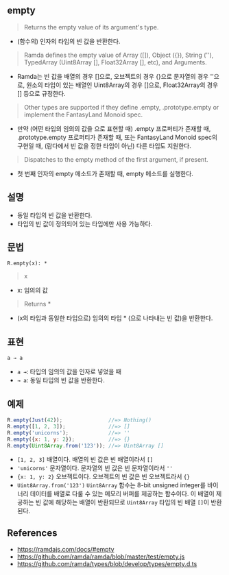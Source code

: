 ## empty
> Returns the empty value of its argument's type.
- (함수의) 인자의 타입의 빈 값을 반환한다.
> Ramda defines the empty value of Array ([]), Object ({}), String (''), TypedArray (Uint8Array [], Float32Array [], etc), and Arguments.
- Ramda는 빈 값을 배열의 경우 []으로, 오브젝트의 경우 {}으로 문자열의 경우 ''으로, 원소의 타입이 있는 배열인 Uint8Array의 경우 []으로, Float32Array의 경우 [] 등으로 규정한다.
> Other types are supported if they define <Type>.empty, <Type>.prototype.empty or implement the FantasyLand Monoid spec.
- 만약 (어떤 타입의 임의의 값을 <Type>으로 표현할 때) <Type>.empty 프로퍼티가 존재할 때, <Type>.prototype.empty 프로퍼티가 존재할 때, 또는 FantasyLand Monoid spec의 구현일 때, (람다에서 빈 값을 정한 타입이 아닌) 다른 타입도 지원한다.
> Dispatches to the empty method of the first argument, if present.  
- 첫 번째 인자의 empty 메소드가 존재할 때, empty 메소드를 실행한다.

## 설명

- 동일 타입의 빈 값을 반환한다.
- 타입의 빈 값이 정의되어 있는 타입에만 사용 가능하다.

## 문법

```
R.empty(x): *
```
> x
- x: 임의의 값
> Returns *
- (x의 타입과 동일한 타입으로) 임의의 타입 * (으로 나타내는 빈 값)을 반환한다.

## 표현

```
a → a
```
- `a →`: 타입의 임의의 값을 인자로 넣었을 때
- `→ a`: 동일 타입의 빈 값을 반환한다.

## 예제

```js
R.empty(Just(42));               //=> Nothing()
R.empty([1, 2, 3]);              //=> []
R.empty('unicorns');             //=> ''
R.empty({x: 1, y: 2});           //=> {}
R.empty(Uint8Array.from('123')); //=> Uint8Array []
```
- `[1, 2, 3]` 배열이다. 배열의 빈 값은 빈 배열이라서 `[]`
- `'unicorns'` 문자열이다. 문자열의 빈 값은 빈 문자열이라서 `''`
- `{x: 1, y: 2}` 오브젝트이다. 오브젝트의 빈 값은 빈 오브젝트라서 `{}`
- `Uint8Array.from('123')` `Uint8Array` 함수는 8-bit unsigned integer를 바이너리 데이터를 배열로 다룰 수 있는 메모리 버퍼를 제공하는 함수이다. 이 배열이 제공하는 빈 값에 해당하는 배열이 반환되므로 `Uint8Array` 타입의 빈 배열 `[]`이 반환된다.

## References
- https://ramdajs.com/docs/#empty
- https://github.com/ramda/ramda/blob/master/test/empty.js
- https://github.com/ramda/types/blob/develop/types/empty.d.ts
